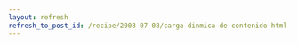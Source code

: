 ```yaml
---
layout: refresh
refresh_to_post_id: /recipe/2008-07-08/carga-dinmica-de-contenido-html-con-xmlhttprequest
---
```

